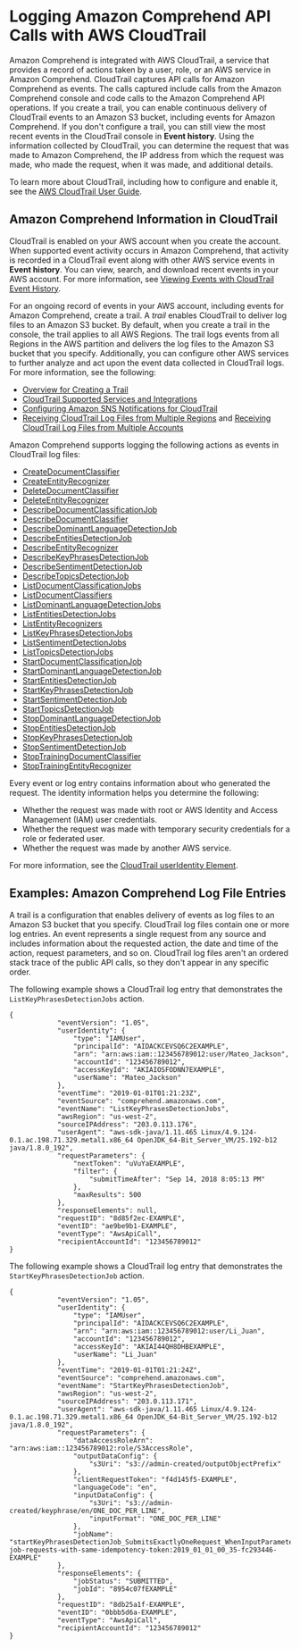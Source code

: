 # Logging Amazon Comprehend API Calls with AWS CloudTrail<a name="logging-using-cloudtrail"></a>

Amazon Comprehend is integrated with AWS CloudTrail, a service that provides a record of actions taken by a user, role, or an AWS service in Amazon Comprehend\. CloudTrail captures API calls for Amazon Comprehend as events\. The calls captured include calls from the Amazon Comprehend console and code calls to the Amazon Comprehend API operations\. If you create a trail, you can enable continuous delivery of CloudTrail events to an Amazon S3 bucket, including events for Amazon Comprehend\. If you don't configure a trail, you can still view the most recent events in the CloudTrail console in **Event history**\. Using the information collected by CloudTrail, you can determine the request that was made to Amazon Comprehend, the IP address from which the request was made, who made the request, when it was made, and additional details\. 

To learn more about CloudTrail, including how to configure and enable it, see the [AWS CloudTrail User Guide](https://docs.aws.amazon.com/awscloudtrail/latest/userguide/)\.

## Amazon Comprehend Information in CloudTrail<a name="service-name-info-in-cloudtrail"></a>

CloudTrail is enabled on your AWS account when you create the account\. When supported event activity occurs in Amazon Comprehend, that activity is recorded in a CloudTrail event along with other AWS service events in **Event history**\. You can view, search, and download recent events in your AWS account\. For more information, see [Viewing Events with CloudTrail Event History](https://docs.aws.amazon.com/awscloudtrail/latest/userguide/view-cloudtrail-events.html)\. 

For an ongoing record of events in your AWS account, including events for Amazon Comprehend, create a trail\. A *trail* enables CloudTrail to deliver log files to an Amazon S3 bucket\. By default, when you create a trail in the console, the trail applies to all AWS Regions\. The trail logs events from all Regions in the AWS partition and delivers the log files to the Amazon S3 bucket that you specify\. Additionally, you can configure other AWS services to further analyze and act upon the event data collected in CloudTrail logs\. For more information, see the following: 
+ [Overview for Creating a Trail](https://docs.aws.amazon.com/awscloudtrail/latest/userguide/cloudtrail-create-and-update-a-trail.html)
+ [CloudTrail Supported Services and Integrations](https://docs.aws.amazon.com/awscloudtrail/latest/userguide/cloudtrail-aws-service-specific-topics.html#cloudtrail-aws-service-specific-topics-integrations)
+ [Configuring Amazon SNS Notifications for CloudTrail](https://docs.aws.amazon.com/awscloudtrail/latest/userguide/getting_notifications_top_level.html)
+ [Receiving CloudTrail Log Files from Multiple Regions](https://docs.aws.amazon.com/awscloudtrail/latest/userguide/receive-cloudtrail-log-files-from-multiple-regions.html) and [Receiving CloudTrail Log Files from Multiple Accounts](https://docs.aws.amazon.com/awscloudtrail/latest/userguide/cloudtrail-receive-logs-from-multiple-accounts.html)

Amazon Comprehend supports logging the following actions as events in CloudTrail log files:
+ [CreateDocumentClassifier](https://docs.aws.amazon.com/comprehend/latest/dg/API_CreateDocumentClassifier.html)
+ [CreateEntityRecognizer](https://docs.aws.amazon.com/comprehend/latest/dg/API_CreateEntityRecognizer.html)
+ [DeleteDocumentClassifier](https://docs.aws.amazon.com/comprehend/latest/dg/API_DeleteDocumentClassifier.html)
+ [DeleteEntityRecognizer](https://docs.aws.amazon.com/comprehend/latest/dg/API_DeleteEntityRecognizer.html)
+ [DescribeDocumentClassificationJob](https://docs.aws.amazon.com/comprehend/latest/dg/API_DescribeDocumentClassificationJob.html)
+ [DescribeDocumentClassifier](https://docs.aws.amazon.com/comprehend/latest/dg/API_DescribeDocumentClassifier.html) 
+ [DescribeDominantLanguageDetectionJob](https://docs.aws.amazon.com/comprehend/latest/dg/API_DescribeDominantLanguageDetectionJob.html) 
+ [DescribeEntitiesDetectionJob](https://docs.aws.amazon.com/comprehend/latest/dg/API_DescribeEntitiesDetectionJob.html) 
+ [DescribeEntityRecognizer](https://docs.aws.amazon.com/comprehend/latest/dg/API_DescribeEntityRecognizer.html) 
+ [DescribeKeyPhrasesDetectionJob](https://docs.aws.amazon.com/comprehend/latest/dg/API_DescribeKeyPhrasesDetectionJob.html) 
+ [DescribeSentimentDetectionJob](https://docs.aws.amazon.com/comprehend/latest/dg/API_DescribeSentimentDetectionJob.html) 
+ [DescribeTopicsDetectionJob](https://docs.aws.amazon.com/comprehend/latest/dg/API_DescribeTopicsDetectionJob.html) 
+ [ListDocumentClassificationJobs](https://docs.aws.amazon.com/comprehend/latest/dg/API_ListDocumentClassificationJobs.html) 
+ [ListDocumentClassifiers](https://docs.aws.amazon.com/comprehend/latest/dg/API_ListDocumentClassifiers.html) 
+ [ListDominantLanguageDetectionJobs](https://docs.aws.amazon.com/comprehend/latest/dg/API_ListDominantLanguageDetectionJobs.html) 
+ [ListEntitiesDetectionJobs](https://docs.aws.amazon.com/comprehend/latest/dg/API_ListEntitiesDetectionJobs.html) 
+ [ListEntityRecognizers](https://docs.aws.amazon.com/comprehend/latest/dg/API_ListEntityRecognizers.html) 
+ [ListKeyPhrasesDetectionJobs](https://docs.aws.amazon.com/comprehend/latest/dg/API_ListKeyPhrasesDetectionJobs.html) 
+ [ListSentimentDetectionJobs](https://docs.aws.amazon.com/comprehend/latest/dg/API_ListSentimentDetectionJobs.html) 
+ [ListTopicsDetectionJobs](https://docs.aws.amazon.com/comprehend/latest/dg/API_ListTopicsDetectionJobs.html) 
+ [StartDocumentClassificationJob](https://docs.aws.amazon.com/comprehend/latest/dg/API_StartDocumentClassificationJob.html) 
+ [StartDominantLanguageDetectionJob](https://docs.aws.amazon.com/comprehend/latest/dg/API_StartDominantLanguageDetectionJob.html) 
+ [StartEntitiesDetectionJob](https://docs.aws.amazon.com/comprehend/latest/dg/API_StartEntitiesDetectionJob.html) 
+ [StartKeyPhrasesDetectionJob](https://docs.aws.amazon.com/comprehend/latest/dg/API_StartKeyPhrasesDetectionJob.html) 
+ [StartSentimentDetectionJob](https://docs.aws.amazon.com/comprehend/latest/dg/API_StartSentimentDetectionJob.html)
+  [StartTopicsDetectionJob](https://docs.aws.amazon.com/comprehend/latest/dg/API_StartTopicsDetectionJob.html) 
+ [StopDominantLanguageDetectionJob](https://docs.aws.amazon.com/comprehend/latest/dg/API_StopDominantLanguageDetectionJob.html) 
+ [StopEntitiesDetectionJob](https://docs.aws.amazon.com/comprehend/latest/dg/API_StopEntitiesDetectionJob.html) 
+ [StopKeyPhrasesDetectionJob](https://docs.aws.amazon.com/comprehend/latest/dg/API_StopKeyPhrasesDetectionJob.html) 
+ [StopSentimentDetectionJob](https://docs.aws.amazon.com/comprehend/latest/dg/API_StopSentimentDetectionJob.html) 
+ [StopTrainingDocumentClassifier](https://docs.aws.amazon.com/comprehend/latest/dg/API_StopTrainingDocumentClassifier.html) 
+ [StopTrainingEntityRecognizer](https://docs.aws.amazon.com/comprehend/latest/dg/API_StopTrainingEntityRecognizer.html)

Every event or log entry contains information about who generated the request\. The identity information helps you determine the following: 
+ Whether the request was made with root or AWS Identity and Access Management \(IAM\) user credentials\.
+ Whether the request was made with temporary security credentials for a role or federated user\.
+ Whether the request was made by another AWS service\.

For more information, see the [CloudTrail userIdentity Element](https://docs.aws.amazon.com/awscloudtrail/latest/userguide/cloudtrail-event-reference-user-identity.html)\.

## Examples: Amazon Comprehend Log File Entries<a name="understanding-service-name-entries"></a>

 A trail is a configuration that enables delivery of events as log files to an Amazon S3 bucket that you specify\. CloudTrail log files contain one or more log entries\. An event represents a single request from any source and includes information about the requested action, the date and time of the action, request parameters, and so on\. CloudTrail log files aren't an ordered stack trace of the public API calls, so they don't appear in any specific order\.

The following example shows a CloudTrail log entry that demonstrates the `ListKeyPhrasesDetectionJobs` action\.

```
{
            "eventVersion": "1.05",
            "userIdentity": {
                "type": "IAMUser",
                "principalId": "AIDACKCEVSQ6C2EXAMPLE",
                "arn": "arn:aws:iam::123456789012:user/Mateo_Jackson",
                "accountId": "123456789012",
                "accessKeyId": "AKIAIOSFODNN7EXAMPLE",
                "userName": "Mateo_Jackson"
            },
            "eventTime": "2019-01-01T01:21:23Z",
            "eventSource": "comprehend.amazonaws.com",
            "eventName": "ListKeyPhrasesDetectionJobs",
            "awsRegion": "us-west-2",
            "sourceIPAddress": "203.0.113.176",
            "userAgent": "aws-sdk-java/1.11.465 Linux/4.9.124-0.1.ac.198.71.329.metal1.x86_64 OpenJDK_64-Bit_Server_VM/25.192-b12 java/1.8.0_192",
            "requestParameters": {
                "nextToken": "uVuYaEXAMPLE",
                "filter": {
                    "submitTimeAfter": "Sep 14, 2018 8:05:13 PM"
                },
                "maxResults": 500
            },
            "responseElements": null,
            "requestID": "8d85f2ec-EXAMPLE",
            "eventID": "ae9be9b1-EXAMPLE",
            "eventType": "AwsApiCall",
            "recipientAccountId": "123456789012"
}
```

The following example shows a CloudTrail log entry that demonstrates the `StartKeyPhrasesDetectionJob` action\.

```
{
            "eventVersion": "1.05",
            "userIdentity": {
                "type": "IAMUser",
                "principalId": "AIDACKCEVSQ6C2EXAMPLE",
                "arn": "arn:aws:iam::123456789012:user/Li_Juan",
                "accountId": "123456789012",
                "accessKeyId": "AKIAI44QH8DHBEXAMPLE",
                "userName": "Li_Juan"
            },
            "eventTime": "2019-01-01T01:21:24Z",
            "eventSource": "comprehend.amazonaws.com",
            "eventName": "StartKeyPhrasesDetectionJob",
            "awsRegion": "us-west-2",
            "sourceIPAddress": "203.0.113.171",
            "userAgent": "aws-sdk-java/1.11.465 Linux/4.9.124-0.1.ac.198.71.329.metal1.x86_64 OpenJDK_64-Bit_Server_VM/25.192-b12 java/1.8.0_192",
            "requestParameters": {
                "dataAccessRoleArn": "arn:aws:iam::123456789012:role/S3AccessRole",
                "outputDataConfig": {
                    "s3Uri": "s3://admin-created/outputObjectPrefix"
                },
                "clientRequestToken": "f4d145f5-EXAMPLE",
                "languageCode": "en",
                "inputDataConfig": {
                    "s3Uri": "s3://admin-created/keyphrase/en/ONE_DOC_PER_LINE",
                    "inputFormat": "ONE_DOC_PER_LINE"
                },
                "jobName": "startKeyPhrasesDetectionJob_SubmitsExactlyOneRequest_WhenInputParametersSame:start-job-requests-with-same-idempotency-token:2019_01_01_00_35-fc293446-EXAMPLE"
            },
            "responseElements": {
                "jobStatus": "SUBMITTED",
                "jobId": "8954c07fEXAMPLE"
            },
            "requestID": "8db25a1f-EXAMPLE",
            "eventID": "0bbb5d6a-EXAMPLE",
            "eventType": "AwsApiCall",
            "recipientAccountId": "123456789012"
}
```